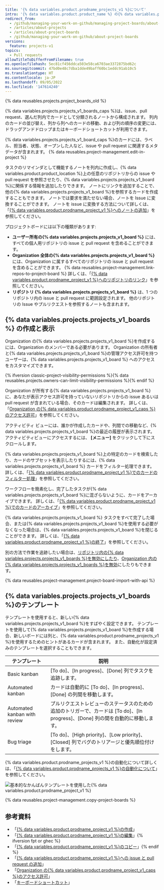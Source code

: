 ```yaml
---
title: '{% data variables.product.prodname_projects_v1 %}について'
intro: '{% data variables.product.product_name %} の{% data variables.product.prodname_projects_v1_caps %}は、作業の整理と優先順位付けに役立ちます。 {% data variables.projects.projects_v1_boards %}は、特定の機能の作業、包括的なロードマップ、さらにはリリースのチェックリストのためにも作成できます。 {% data variables.product.prodname_projects_v1 %}を使用すると、ニーズに合わせてカスタマイズされたワークフローを柔軟に作成できます。'
redirect_from:
  - /github/managing-your-work-on-github/managing-project-boards/about-project-boards
  - /articles/about-projects
  - /articles/about-project-boards
  - /github/managing-your-work-on-github/about-project-boards
versions:
  feature: projects-v1
topics:
  - Pull requests
allowTitleToDifferFromFilename: true
ms.openlocfilehash: 5ec81cf456ddca503e58ca6703ae3372875bd62c
ms.sourcegitcommit: 47bd0e48c7dba1dde49baff60bc1eddc91ab10c5
ms.translationtype: HT
ms.contentlocale: ja-JP
ms.lasthandoff: 09/05/2022
ms.locfileid: '147614240'
---
```

{% data reusables.projects.project_boards_old %}

{% data variables.projects.projects_v1_boards_caps %}は、issue、pull request、選んだ列内でカードとして分類されるノートから構成されます。 列内のカードの並び替え、列から列へのカードの移動、および列の順序の変更には、ドラッグアンドドロップまたはキーボードショートカットが利用できます。

{% data variables.projects.projects_v1_board_caps %}のカードには、ラベル、担当者、状態、オープンした人など、issue や pull request に関連するメタデータが含まれます。 {% data reusables.project-management.edit-in-project %}

タスクのリマインダとして機能するノートを列内に作成し、{% data variables.product.product_location %}上の任意のリポジトリからの issue や pull request を参照させたり、{% data variables.projects.projects_v1_board %}に関係する情報を追加したりできます。 ノートにリンクを追加することで、他の{% data variables.projects.projects_v1_board %}を参照するカードを作成することもできます。 ノートでは要求を満たせない場合、ノートを Issue に変換することができます。 ノートを issue に変換する方法について詳しくは、「[{% data variables.product.prodname_project_v1 %}へのノートの追加](/articles/adding-notes-to-a-project-board)」を参照してください。

プロジェクトボードには以下の種類があります:

- **ユーザー所有の{% data variables.projects.projects_v1_board %}** には、すべての個人用リポジトリの issue と pull request を含めることができます。
- **Organization 全体の{% data variables.projects.projects_v1_board %}** には、Organization に属するすべてのリポジトリの issue と pull request を含めることができます。  {% data reusables.project-management.link-repos-to-project-board %} 詳しくは、「[{% data variables.product.prodname_project_v1 %}へのリポジトリのリンク](/articles/linking-a-repository-to-a-project-board)」を参照してください。
- **リポジトリ {% data variables.projects.projects_v1_board %}** は、1 つのリポジトリ内の issue と pull request に範囲設定されます。 他のリポジトリの Issue やプルリクエストを参照するノートも含まれます。

## {% data variables.projects.projects_v1_boards %} の作成と表示

Organization の{% data variables.projects.projects_v1_board %}を作成するには、Organization のメンバーである必要があります。 Organization の所有者と{% data variables.projects.projects_v1_board %}の管理アクセス許可を持つユーザーは、{% data variables.projects.projects_v1_board %} へのアクセスをカスタマイズできます。

{% ifversion classic-project-visibility-permissions %}{% data reusables.projects.owners-can-limit-visibility-permissions %}{% endif %}

Organization が所有する{% data variables.projects.projects_v1_board %}に、あなたが表示アクセス許可を持っていないリポジトリからの issue あるいは pull request が含まれている場合、そのカードは編集されます。  詳しくは、「[Organization の{% data variables.product.prodname_project_v1_caps %}のアクセス許可](/articles/project-board-permissions-for-an-organization)」を参照してください。

アクティビティ ビューには、誰かが作成したカードや、列間での移動など、{% data variables.projects.projects_v1_board %}の最近の履歴が表示されます。 アクティビティビューにアクセスするには、 **[メニュー]** をクリックして下にスクロールします。

{% data variables.projects.projects_v1_board %}上の特定のカードを検索したり、カードのサブセットを表示したりするには、{% data variables.projects.projects_v1_board %} カードをフィルター処理できます。 詳しくは、「[{% data variables.product.prodname_project_v1 %}でのカードのフィルター処理](/articles/filtering-cards-on-a-project-board)」を参照してください。

ワークフローを簡素化し、完了したタスクが{% data variables.projects.projects_v1_board %}に混ざらないように、カードをアーカイブできます。 詳しくは、「[{% data variables.product.prodname_project_v1 %}でのカードのアーカイブ](/articles/archiving-cards-on-a-project-board)」を参照してください。

{% data variables.projects.projects_v1_board %} タスクをすべて完了した場合、または{% data variables.projects.projects_v1_board %}を使用する必要がなくなった場合は、{% data variables.projects.projects_v1_board %}を閉じることができます。 詳しくは、「[{% data variables.product.prodname_project_v1 %}の終了](/articles/closing-a-project-board)」を参照してください。

別の方法で作業を追跡したい場合は、[リポジトリ内の{% data variables.projects.projects_v1_boards %}を無効にしたり](/articles/disabling-project-boards-in-a-repository)、[Organization 内の{% data variables.projects.projects_v1_boards %}を無効](/articles/disabling-project-boards-in-your-organization)にしたりもできます。

{% data reusables.project-management.project-board-import-with-api %}

## {% data variables.projects.projects_v1_boards %}のテンプレート

テンプレートを使用すると、新しい{% data variables.projects.projects_v1_board %}をすばやく設定できます。 テンプレートを使用して{% data variables.projects.projects_v1_board %}を作成する場合、新しいボードには列と、{% data variables.product.prodname_projects_v1 %}を使用するためのヒントがあるカードが含まれます。 また、自動化が設定済みのテンプレートを選択することもできます。

| テンプレート | 説明 |
| --- | --- |
| Basic kanban | [To do]、[In progress]、[Done] 列でタスクを追跡します。 |
| Automated kanban | カードは自動的に [To do]、[In progress]、[Done] の列間を移動します。 | 
| Automated kanban with review | プルリクエストレビューのステータスのための追加のトリガーで、カードは [To do]、[In progress]、[Done] 列の間を自動的に移動します。 |
| Bug triage | [To do]、[High priority]、[Low priority]、[Closed] 列でバグのトリアージと優先順位付けをします。 |

{% data variables.product.prodname_projects_v1 %}の自動化について詳しくは、「[{% data variables.product.prodname_projects_v1 %}の自動化について](/articles/about-automation-for-project-boards)」を参照してください。

![基本的なかんばんテンプレートを使用した{% data variables.product.prodname_project_v1 %}](/assets/images/help/projects/project-board-basic-kanban-template.png)

{% data reusables.project-management.copy-project-boards %}

## 参考資料

- 「[{% data variables.product.prodname_project_v1 %}の作成](/articles/creating-a-project-board)」
- 「[{% data variables.product.prodname_project_v1 %}の編集](/articles/editing-a-project-board)」{% ifversion fpt or ghec %}
- 「[{% data variables.product.prodname_project_v1 %}のコピー](/articles/copying-a-project-board)」{% endif %}
- 「[{% data variables.product.prodname_project_v1 %}への issue と pull request の追加](/articles/adding-issues-and-pull-requests-to-a-project-board)」
- 「[Organization の{% data variables.product.prodname_project_v1_caps %}のアクセス許可](/articles/project-board-permissions-for-an-organization)」
- 「[キーボードショートカット](/articles/keyboard-shortcuts/#project-boards)」
